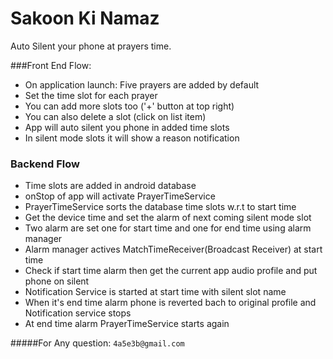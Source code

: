 # Sakoon Ki Namaz

Auto Silent your phone at prayers time.

###Front End Flow:
- On application launch: Five prayers are added by default
- Set the time slot for each prayer
- You can add more slots too ('+' button at top right)
- You can also delete a slot (click on list item)
- App will auto silent you phone in added time slots
- In silent mode slots it will show a reason notification

### Backend Flow
- Time slots are added in android database 
- onStop of app will activate PrayerTimeService
- PrayerTimeService sorts the database time slots w.r.t to start time
- Get the device time and set the alarm of next coming silent mode slot
- Two alarm are set one for start time and one for end time using alarm manager
- Alarm manager actives MatchTimeReceiver(Broadcast Receiver) at start time
- Check if start time alarm then get the current app audio profile and put phone on silent
- Notification Service is started at start time with silent slot name
- When it's end time alarm phone is reverted bach to original profile and Notification service stops
- At end time alarm PrayerTimeService starts again

#####For Any question: `4a5e3b@gmail.com`
